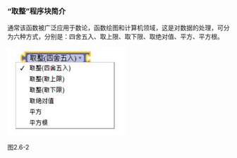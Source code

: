 ### “取整”程序块简介

通常该函数被广泛应用于数论，函数绘图和计算机领域，这是对数据的处理，可分为六种方式，分别是：四舍五入、取上限、取下限、取绝对值、平方、平方根。

![img](/assets/image147.jpg)

图2.6-2